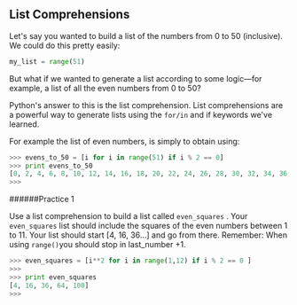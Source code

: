 ## List Comprehensions

Let's say you wanted to build a list of the numbers from 0 to 50 (inclusive). We could do this pretty easily:
```python
my_list = range(51)
```
But what if we wanted to generate a list according to some logic—for example, a list of all the even numbers from 0 to 50?

Python's answer to this is the list comprehension. List comprehensions are a powerful way to generate lists using the `for/in` and if keywords we've learned.

For example the list of even numbers, is simply to obtain using:
```python
>>> evens_to_50 = [i for i in range(51) if i % 2 == 0]
>>> print evens_to_50
[0, 2, 4, 6, 8, 10, 12, 14, 16, 18, 20, 22, 24, 26, 28, 30, 32, 34, 36, 38, 40, 42, 44, 46, 48, 50]
>>>
```

######Practice 1

Use a list comprehension to build a list called `even_squares` .
Your `even_squares` list should include the squares of the even numbers between 1 to 11. Your list should start [4, 16, 36...] and go from there.
Remember: When using `range()`you should stop in last_number +1.
```python
>>> even_squares = [i**2 for i in range(1,12) if i % 2 == 0 ]
>>>
>>> print even_squares
[4, 16, 36, 64, 100]
>>>
```
